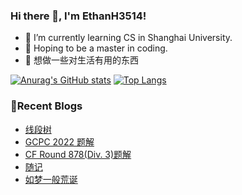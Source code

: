 ### Hi there 👋, I'm EthanH3514!

- 🌱 I’m currently learning CS in Shanghai University.
- 🎈 Hoping to be a master in coding.
- 🧐 想做一些对生活有用的东西

[![Anurag's GitHub stats](https://github-readme-stats.vercel.app/api?username=EthanH3514&show_icons=true&theme=tokyonight)](https://github.com/anuraghazra/github-readme-stats)
[![Top Langs](https://github-readme-stats.vercel.app/api/top-langs/?username=EthanH3514&layout=compact)](https://github.com/anuraghazra/github-readme-stats)

### **📝Recent Blogs**
<!-- BLOG-POST-LIST:START -->
- [线段树](https://ethanh3514.github.io/2023/06/13/%E7%BA%BF%E6%AE%B5%E6%A0%91/)
- [GCPC 2022 题解](https://ethanh3514.github.io/2023/06/12/GCPC-2022-%E9%A2%98%E8%A7%A3/)
- [CF Round 878&lpar;Div. 3&rpar;题解](https://ethanh3514.github.io/2023/06/07/CF-Round-878-Div-3-%E9%A2%98%E8%A7%A3/)
- [随记](https://ethanh3514.github.io/2023/06/03/%E9%9A%8F%E8%AE%B0-1/)
- [如梦一般荒诞](https://ethanh3514.github.io/2023/05/30/%E5%A6%82%E6%A2%A6%E4%B8%80%E8%88%AC%E8%8D%92%E8%AF%9E/)
<!-- BLOG-POST-LIST:END -->
